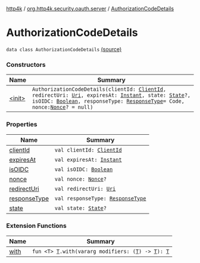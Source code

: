 [http4k](../../index.md) / [org.http4k.security.oauth.server](../index.md) / [AuthorizationCodeDetails](./index.md)

# AuthorizationCodeDetails

`data class AuthorizationCodeDetails` [(source)](https://github.com/http4k/http4k/blob/master/http4k-security-oauth/src/main/kotlin/org/http4k/security/oauth/server/AuthorizationCodes.kt#L30)

### Constructors

| Name | Summary |
|---|---|
| [&lt;init&gt;](-init-.md) | `AuthorizationCodeDetails(clientId: `[`ClientId`](../-client-id/index.md)`, redirectUri: `[`Uri`](../../org.http4k.core/-uri/index.md)`, expiresAt: `[`Instant`](https://docs.oracle.com/javase/9/docs/api/java/time/Instant.html)`, state: `[`State`](../../org.http4k.security/-state/index.md)`?, isOIDC: `[`Boolean`](https://kotlinlang.org/api/latest/jvm/stdlib/kotlin/-boolean/index.html)`, responseType: `[`ResponseType`](../../org.http4k.security/-response-type/index.md)` = Code, nonce: `[`Nonce`](../../org.http4k.security.openid/-nonce/index.md)`? = null)` |

### Properties

| Name | Summary |
|---|---|
| [clientId](client-id.md) | `val clientId: `[`ClientId`](../-client-id/index.md) |
| [expiresAt](expires-at.md) | `val expiresAt: `[`Instant`](https://docs.oracle.com/javase/9/docs/api/java/time/Instant.html) |
| [isOIDC](is-o-i-d-c.md) | `val isOIDC: `[`Boolean`](https://kotlinlang.org/api/latest/jvm/stdlib/kotlin/-boolean/index.html) |
| [nonce](nonce.md) | `val nonce: `[`Nonce`](../../org.http4k.security.openid/-nonce/index.md)`?` |
| [redirectUri](redirect-uri.md) | `val redirectUri: `[`Uri`](../../org.http4k.core/-uri/index.md) |
| [responseType](response-type.md) | `val responseType: `[`ResponseType`](../../org.http4k.security/-response-type/index.md) |
| [state](state.md) | `val state: `[`State`](../../org.http4k.security/-state/index.md)`?` |

### Extension Functions

| Name | Summary |
|---|---|
| [with](../../org.http4k.core/with.md) | `fun <T> `[`T`](../../org.http4k.core/with.md#T)`.with(vararg modifiers: (`[`T`](../../org.http4k.core/with.md#T)`) -> `[`T`](../../org.http4k.core/with.md#T)`): `[`T`](../../org.http4k.core/with.md#T) |
